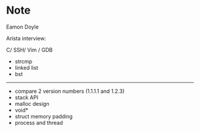 # Note

Eamon Doyle

Arista interview:

C/ SSH/ Vim / GDB

- strcmp
- linked list
- bst

---

- compare 2 version numbers (1.1.1.1 and 1.2.3)
- stack API
- malloc design
- void*
- struct memory padding
- process and thread

